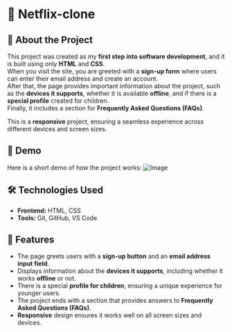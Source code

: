 # 🚀 Netflix-clone

## 📌 About the Project  
This project was created as my **first step into software development**, and it is built using only **HTML** and **CSS**.  
When you visit the site, you are greeted with a **sign-up form** where users can enter their email address and create an account.  
After that, the page provides important information about the project, such as the **devices it supports**, whether it is available **offline**, and if there is a **special profile** created for children.  
Finally, it includes a section for **Frequently Asked Questions (FAQs)**.  

This is a **responsive** project, ensuring a seamless experience across different devices and screen sizes.  


## 🎥 Demo  
Here is a short demo of how the project works: 
![Image](https://github.com/user-attachments/assets/223816dd-c793-4258-9104-3c1997426f19)


## 🛠️ Technologies Used  
- **Frontend:** HTML, CSS
- **Tools:** Git, GitHub, VS Code


## 🚀 Features  
- The page greets users with a **sign-up button** and an **email address input field**.  
- Displays information about the **devices it supports**, including whether it works **offline** or not.  
- There is a special **profile for children**, ensuring a unique experience for younger users.  
- The project ends with a section that provides answers to **Frequently Asked Questions (FAQs)**.  
- **Responsive** design ensures it works well on all screen sizes and devices.  

